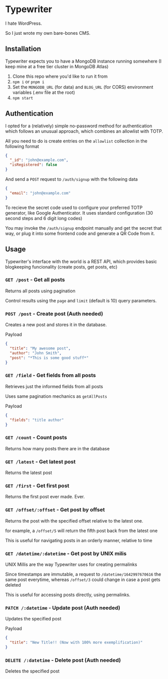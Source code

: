 # Typewriter

I hate WordPress.

So I just wrote my own bare-bones CMS.

## Installation

Typewriter expects you to have a MongoDB instance running somewhere (I keep mine at a free tier cluster in MongoDB Atlas)

1. Clone this repo where you'd like to run it from
2. `npm i` or `pnpm i`
3. Set the `MONGODB_URL` (for data) and `BLOG_URL` (for CORS) environment variables (.env file at the root)
4. `npm start`

## Authentication

I opted for a (relatively) simple no-password method for authentication which follows an unusual approach, which combines an allowlist with TOTP.

All you need to do is create entries on the `allowlist` collection in the following format

```json
{
  "_id": "john@example.com",
  "isRegistered": false
}
```

And send a `POST` request to `/auth/signup` with the following data

```json
{
  "email": "john@example.com"
}
```

To recieve the secret code used to configure your preferred TOTP generator, like Google Authenticator. It uses standard configuration (30 second steps and 6 digit long codes)

You may invoke the `/auth/signup` endpoint manually and get the secret that way, or plug it into some frontend code and generate a QR Code from it.

## Usage

Typewriter's interface with the world is a REST API, which provides basic blogkeeping funcionality (create posts, get posts, etc)

### `GET /post` - Get all posts

Returns all posts using pagination

Control results using the `page` and `limit` (default is 10) query parameters.

### `POST /post` - Create post (Auth needed)

Creates a new post and stores it in the database.

Payload

```json
{
  "title": "My awesome post",
  "author": "John Smith",
  "post": "*This is some good stuff*"
}
```

### `GET /field` - Get fields from all posts

Retrieves just the informed fields from all posts

Uses same pagination mechanics as `getAllPosts`

Payload

```json
{
  "fields": "title author"
}
```

### `GET /count` - Count posts

Returns how many posts there are in the database

### `GET /latest` - Get latest post

Returns the latest post

### `GET /first` - Get first post

Returns the first post ever made. Ever.

### `GET /offset/:offset` - Get post by offset

Returns the post with the specified offset relative to the latest one.

for example, a `/offset/5` will return the fifth post back from the latest one

This is useful for navigating posts in an orderly manner, relative to time

### `GET /datetime/:datetime` - Get post by UNIX milis

UNIX Millis are the way Typewriter uses for creating permalinks

Since timestamps are immutable, a request to `/datetime/1642997670616` the same post everytime, whereas `/offset/3` could change in case a post gets deleted

This is useful for accessing posts directly, using permalinks.

### `PATCH /:datetime` - Update post (Auth needed)

Updates the specified post

Payload

```json
{
  "title": "New Title!! (Now with 100% more exemplification)"
}
```

### `DELETE /:datetime` - Delete post (Auth needed)

Deletes the specified post
